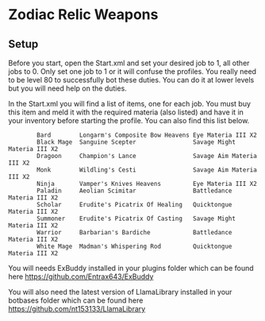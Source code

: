 # Zodiac Relic Weapons

## Setup

Before you start, open the Start.xml and set your desired job to 1, all other jobs to 0. Only set one job to 1 or it will confuse the profiles. You really need to be level 80 to successfully bot these duties. You can do it at lower levels but you will need help on the duties.

In the Start.xml you will find a list of items, one for each job. You must buy this item and meld it with the required materia (also listed) and have it in your inventory before starting the profile. You can also find this list below.

			Bard		Longarm's Composite Bow	Heavens Eye Materia III X2
			Black Mage	Sanguine Scepter				Savage Might Materia III X2
			Dragoon		Champion's Lance				Savage Aim Materia III X2
			Monk		Wildling's Cesti				Savage Aim Materia III X2
			Ninja		Vamper's Knives	Heavens 		Eye Materia III X2
			Paladin		Aeolian Scimitar				Battledance Materia III X2
			Scholar		Erudite's Picatrix Of Healing	Quicktongue Materia III X2
			Summoner	Erudite's Picatrix Of Casting	Savage Might Materia III X2
			Warrior		Barbarian's Bardiche			Battledance Materia III X2
			White Mage	Madman's Whispering Rod			Quicktongue Materia III X2

You will needs ExBuddy installed in your plugins folder which can be found here https://github.com/Entrax643/ExBuddy

You will also need the latest version of LlamaLibrary installed in your botbases folder which can be found here https://github.com/nt153133/LlamaLibrary
